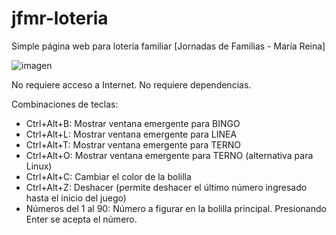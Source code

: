 # jfmr-loteria
Simple página web para lotería familiar [Jornadas de Familias - María Reina]

![imagen](https://github.com/JMVS/jfmr-loteria/assets/7751148/a5abb6b4-6bc3-437c-a013-d0b21d1749a7)

No requiere acceso a Internet. No requiere dependencias.

Combinaciones de teclas:
- Ctrl+Alt+B: Mostrar ventana emergente para BINGO
- Ctrl+Alt+L: Mostrar ventana emergente para LINEA
- Ctrl+Alt+T: Mostrar ventana emergente para TERNO
- Ctrl+Alt+O: Mostrar ventana emergente para TERNO (alternativa para Linux)
- Ctrl+Alt+C: Cambiar el color de la bolilla
- Ctrl+Alt+Z: Deshacer (permite deshacer el último número ingresado hasta el inicio del juego)
- Números del 1 al 90: Número a figurar en la bolilla principal. Presionando Enter se acepta el número.


